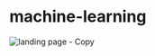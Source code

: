 # machine-learning
![landing page - Copy](https://github.com/manisha765/machine-learning/assets/109501765/eea967a2-5d0b-4424-b75a-5c8b865a321c)
